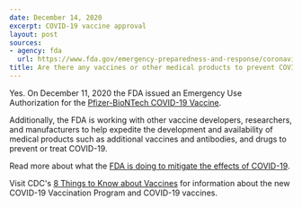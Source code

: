```yaml
---
date: December 14, 2020
excerpt: COVID-19 vaccine approval
layout: post
sources:
- agency: fda
  url: https://www.fda.gov/emergency-preparedness-and-response/coronavirus-disease-2019-covid-19/covid-19-frequently-asked-questions
title: Are there any vaccines or other medical products to prevent COVID-19?
---
```


Yes. On December 11, 2020 the FDA issued an Emergency Use Authorization for the [Pfizer-BioNTech COVID-19 Vaccine](https://www.fda.gov/emergency-preparedness-and-response/coronavirus-disease-2019-covid-19/pfizer-biontech-covid-19-vaccine). 

Additionally, the FDA is working with other vaccine developers, researchers, and manufacturers to help expedite the development and availability of medical products such as additional vaccines and antibodies, and drugs to prevent or treat COVID-19.

Read more about what the [FDA is doing to mitigate the effects of COVID-19](https://www.fda.gov/vaccines-blood-biologics/industry-biologics/coronavirus-covid-19-cber-regulated-biologics).

Visit CDC's [8 Things to Know about Vaccines](https://www.cdc.gov/coronavirus/2019-ncov/vaccines/8-things.html) for information about the new COVID-19 Vaccination Program and COVID-19 vaccines.
